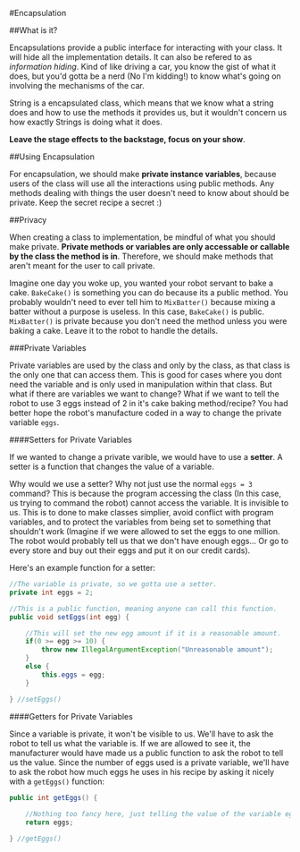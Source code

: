 #Encapsulation

##What is it?

Encapsulations provide a public interface for interacting with your class. It will hide all the implementation details. It can also be refered to as _information hiding_. Kind of like driving a car, you know the gist of what it does, but you'd gotta be a nerd (No I'm kidding!) to know what's going on involving the mechanisms of the car.

String is a encapsulated class, which means that we know what a string does and how to use the methods it provides us, but it wouldn't concern us how exactly Strings is doing what it does.

__Leave the stage effects to the backstage, focus on your show__.

##Using Encapsulation

For encapsulation, we should make __private instance variables__, because users of the class will use all the interactions using public methods. Any methods dealing with things the user doesn't need to know about should be private. Keep the secret recipe a secret :)

##Privacy

When creating a class to implementation, be mindful of what you should make private. __Private methods or variables are only accessable or callable by the class the method is in__. Therefore, we should make methods that aren't meant for the user to call private.

Imagine one day you woke up, you wanted your robot servant to bake a cake. `BakeCake()` is something you can do because its a public method. You probably wouldn't need to ever tell him to `MixBatter()` because mixing a batter without a purpose is useless. In this case, `BakeCake()` is public. `MixBatter()` is private because you don't need the method unless you were baking a cake. Leave it to the robot to handle the details.

###Private Variables

Private variables are used by the class and only by the class, as that class is the only one that can access them. This is good for cases where you dont need the variable and is only used in manipulation within that class. But what if there are variables we want to change? What if we want to tell the robot to use 3 eggs instead of 2 in it's cake baking method/recipe? You had better hope the robot's manufacture coded in a way to change the private variable `eggs`.

####Setters for Private Variables

If we wanted to change a private varible, we would have to use a __setter__. A setter is a function that changes the value of a variable.

Why would we use a setter? Why not just use the normal `eggs = 3` command? This is because the program accessing the class (In this case, us trying to command the robot) cannot access the variable. It is invisible to us. This is to done to make classes simplier, avoid conflict with program variables, and to protect the variables from being set to something that shouldn't work (Imagine if we were allowed to set the eggs to one million. The robot would probably tell us that we don't have enough eggs... Or go to every store and buy out their eggs and put it on our credit cards).

Here's an example function for a setter:

```Java
//The variable is private, so we gotta use a setter.
private int eggs = 2;

//This is a public function, meaning anyone can call this function.
public void setEggs(int egg) {

	//This will set the new egg amount if it is a reasonable amount.
	if(0 >= egg >= 10) {
		throw new IllegalArgumentException("Unreasonable amount");
	}
	else {
		this.eggs = egg;
	}

} //setEggs()
```

####Getters for Private Variables

Since a variable is private, it won't be visible to us. We'll have to ask the robot to tell us what the variable is. If we are allowed to see it, the manufacturer would have made us a public function to ask the robot to tell us the value. Since the number of eggs used is a private variable, we'll have to ask the robot how much eggs he uses in his recipe by asking it nicely with a `getEggs()` function:

```Java
public int getEggs() {
	
	//Nothing too fancy here, just telling the value of the variable eggs
	return eggs;

} //getEggs()

```


